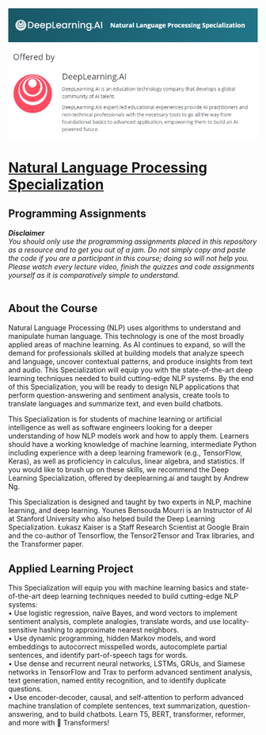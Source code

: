 <p align="center">
  <img src="https://github.com/SwamiKannan/Natural-Language-Processing-Specialization/blob/main/Course_header.PNG" />
  <img src="https://github.com/SwamiKannan/Natural-Language-Processing-Specialization/blob/main/offered_by.PNG" />
</p>

# [Natural Language Processing Specialization](https://www.coursera.org/specializations/natural-language-processing)
## Programming Assignments
<b><i>Disclaimer</b></i><br>
<i>You should only use the programming assignments placed in this repository as a resource and to get you out of a jam. Do not simply copy and paste the code if you are a participant in this course; doing so will not help you. Please watch every lecture video, finish the quizzes and code assignments yourself as it is comparatively simple to understand.</i><br><br>

## About the Course
Natural Language Processing (NLP) uses algorithms to understand and manipulate human language. This technology is one of the most broadly applied areas of machine learning. As AI continues to expand, so will the demand for professionals skilled at building models that analyze speech and language, uncover contextual patterns, and produce insights from text and audio.
This Specialization will equip you with the state-of-the-art deep learning techniques needed to build cutting-edge NLP systems. By the end of this Specialization, you will be ready to design NLP applications that perform question-answering and sentiment analysis, create tools to translate languages and summarize text, and even build chatbots.

This Specialization is for students of machine learning or artificial intelligence as well as software engineers looking for a deeper understanding of how NLP models work and how to apply them. Learners should have a working knowledge of machine learning, intermediate Python including experience with a deep learning framework (e.g., TensorFlow, Keras), as well as proficiency in calculus, linear algebra, and statistics. If you would like to brush up on these skills, we recommend the Deep Learning Specialization, offered by deeplearning.ai and taught by Andrew Ng.

This Specialization is designed and taught by two experts in NLP, machine learning, and deep learning. Younes Bensouda Mourri is an Instructor of AI at Stanford University who also helped build the Deep Learning Specialization. Łukasz Kaiser is a Staff Research Scientist at Google Brain and the co-author of Tensorflow, the Tensor2Tensor and Trax libraries, and the Transformer paper.

## Applied Learning Project
This Specialization will equip you with machine learning basics and state-of-the-art deep learning techniques needed to build cutting-edge NLP systems:<br>
• Use logistic regression, naïve Bayes, and word vectors to implement sentiment analysis, complete analogies, translate words, and use locality-sensitive hashing to approximate nearest neighbors.<br>
• Use dynamic programming, hidden Markov models, and word embeddings to autocorrect misspelled words, autocomplete partial sentences, and identify part-of-speech tags for words.<br>
• Use dense and recurrent neural networks, LSTMs, GRUs, and Siamese networks in TensorFlow and Trax to perform advanced sentiment analysis, text generation, named entity recognition, and to identify duplicate questions. <br>
• Use encoder-decoder, causal, and self-attention to perform advanced machine translation of complete sentences, text summarization, question-answering, and to build chatbots. Learn T5, BERT, transformer, reformer, and more with 🤗  Transformers!



